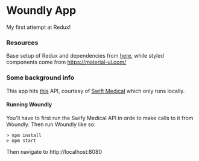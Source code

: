 # Woundly App

My first attempt at Redux!

### Resources
Base setup of Redux and dependencies from [here](https://github.com/StephenGrider/ReduxSimpleStarter), while styled components come from https://material-ui.com/


### Some background info

This app hits [this](https://github.com/asyi/wounds-demo-api) API, courtesy of [Swift Medical](https://github.com/swiftmedical/wounds-demo-api) which only runs locally.

#### Running Woundly
You'll have to first run the Swify Medical API in orde to make calls to it from Woundly. Then run Woundly like so:

```
> npm install
> npm start
```

Then navigate to http://localhost:8080
